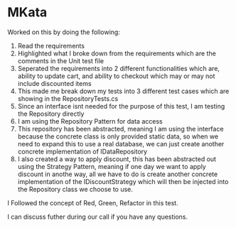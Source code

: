 # MKata
Worked on this by doing the following:
1) Read the requirements
2) Highlighted what I broke down from the requirements which are the comments in the Unit test file
3) Seperated the requirements into 2 different functionalities which are, ability to update cart, and ability to checkout which may or may not include discounted items
4) This made me break down my tests into 3 different test cases which are showing in the RepositoryTests.cs
5) Since an interface isnt needed for the purpose of this test, I am testing the Repository directly
6) I am using the Repository Pattern for data access
6) This repository has been abstracted, meaning I am using the interface because the concrete class is only provided static data, so when we need to expand this to use a real database, we can just create another concrete implementation of IDataRepository
7) I also created a way to apply discount, this has been abstracted out using the Strategy Pattern, meaning if one day we want to apply discount in anothe way, all we have to do is create another concrete implementation of the IDiscountStrategy which will then be injected into the Repository class we choose to use.

I Followed the concept of Red, Green, Refactor in this test.

I can discuss futher during our call if you have any questions. 
